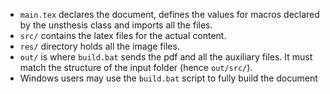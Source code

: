 - `main.tex` declares the document, defines the values for macros
declared by the unsthesis class and imports all the files.
- `src/` contains the latex files for the actual content.
- `res/` directory holds all the image files.
- `out/` is where `build.bat` sends the pdf and all the auxiliary files.
It must match the structure of the input folder (hence `out/src/`).
- Windows users may use the `build.bat` script to fully build the document